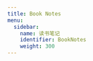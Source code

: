 ```yaml
---
title: Book Notes
menu:
  sidebar:
    name: 读书笔记
    identifier: BookNotes
    weight: 300
---
```

